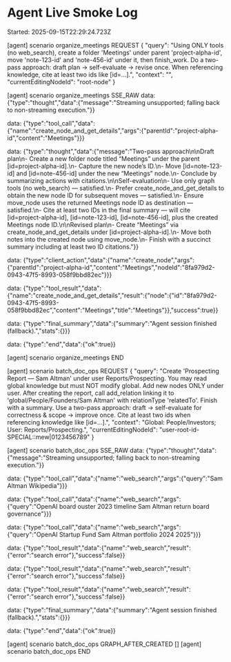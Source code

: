 # Agent Live Smoke Log
Started: 2025-09-15T22:29:24.723Z


[agent] scenario organize_meetings REQUEST
{
  "query": "Using ONLY tools (no web_search), create a folder 'Meetings' under parent 'project-alpha-id', move 'note-123-id' and 'note-456-id' under it, then finish_work. Do a two-pass approach: draft plan -> self-evaluate -> revise once. When referencing knowledge, cite at least two ids like [id=...].",
  "context": "",
  "currentEditingNodeId": "root-node"
}

[agent] scenario organize_meetings SSE_RAW
data: {"type":"thought","data":{"message":"Streaming unsupported; falling back to non-streaming execution."}}

data: {"type":"tool_call","data":{"name":"create_node_and_get_details","args":{"parentId":"project-alpha-id","content":"Meetings"}}}

data: {"type":"thought","data":{"message":"Two-pass approach\n\nDraft plan\n- Create a new folder node titled “Meetings” under the parent [id=project-alpha-id].\n- Capture the new node’s ID.\n- Move [id=note-123-id] and [id=note-456-id] under the new “Meetings” node.\n- Conclude by summarizing actions with citations.\n\nSelf-evaluation\n- Use only graph tools (no web_search) — satisfied.\n- Prefer create_node_and_get_details to obtain the new node ID for subsequent moves — satisfied.\n- Ensure move_node uses the returned Meetings node ID as destination — satisfied.\n- Cite at least two IDs in the final summary — will cite [id=project-alpha-id], [id=note-123-id], [id=note-456-id], plus the created Meetings node ID.\n\nRevised plan\n- Create “Meetings” via create_node_and_get_details under [id=project-alpha-id].\n- Move both notes into the created node using move_node.\n- Finish with a succinct summary including at least two ID citations."}}

data: {"type":"client_action","data":{"name":"create_node","args":{"parentId":"project-alpha-id","content":"Meetings","nodeId":"8fa979d2-0943-47f5-8993-058f9bbd82ec"}}}

data: {"type":"tool_result","data":{"name":"create_node_and_get_details","result":{"node":{"id":"8fa979d2-0943-47f5-8993-058f9bbd82ec","content":"Meetings","title":"Meetings"}},"success":true}}

data: {"type":"final_summary","data":{"summary":"Agent session finished (fallback).","stats":{}}}

data: {"type":"end","data":{"ok":true}}


[agent] scenario organize_meetings END

[agent] scenario batch_doc_ops REQUEST
{
  "query": "Create 'Prospecting Report — Sam Altman' under user Reports/Prospecting. You may read global knowledge but must NOT modify global. Add new nodes ONLY under user. After creating the report, call add_relation linking it to 'global/People/Founders/Sam Altman' with relationType 'relatedTo'. Finish with a summary. Use a two-pass approach: draft -> self-evaluate for correctness & scope -> improve once. Cite at least two ids when referencing knowledge like [id=...].",
  "context": "Global: People/Investors; User: Reports/Prospecting.",
  "currentEditingNodeId": "user-root-id-SPECIAL::mew|0123456789"
}

[agent] scenario batch_doc_ops SSE_RAW
data: {"type":"thought","data":{"message":"Streaming unsupported; falling back to non-streaming execution."}}

data: {"type":"tool_call","data":{"name":"web_search","args":{"query":"Sam Altman Wikipedia"}}}

data: {"type":"tool_call","data":{"name":"web_search","args":{"query":"OpenAI board ouster 2023 timeline Sam Altman return board governance"}}}

data: {"type":"tool_call","data":{"name":"web_search","args":{"query":"OpenAI Startup Fund Sam Altman portfolio 2024 2025"}}}

data: {"type":"tool_result","data":{"name":"web_search","result":{"error":"search error"},"success":false}}

data: {"type":"tool_result","data":{"name":"web_search","result":{"error":"search error"},"success":false}}

data: {"type":"tool_result","data":{"name":"web_search","result":{"error":"search error"},"success":false}}

data: {"type":"final_summary","data":{"summary":"Agent session finished (fallback).","stats":{}}}

data: {"type":"end","data":{"ok":true}}



[agent] scenario batch_doc_ops GRAPH_AFTER_CREATED
[]
[agent] scenario batch_doc_ops END
